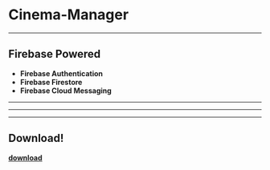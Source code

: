 # Cinema-Manager
---
## Firebase Powered  
+ **Firebase Authentication** 
+ **Firebase Firestore**  
+ **Firebase Cloud Messaging** 
---
---
---
## Download!  
**[download](https://github.com/dmt041104111003/Cinema-Manager/archive/refs/heads/main.zip)**
